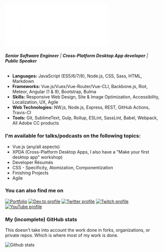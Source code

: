<img src="https://raw.githubusercontent.com/TheJaredWilcurt/TheJaredWilcurt/master/TheJaredWilcurt.png" alt="The Jared Wilcurt logo" width="334" height="136">


###### ***Senior Software Engineer*** | ***Cross-Platform Desktop App developer*** | ***Public Speaker***

* **Languages:** JavaScript (ES5/6/7/8), Node.js, CSS, Sass, HTML, Markdown
* **Frameworks:** Vue.js/Vuex/Vue-Router/Vue-CLI, Backbone.js, Riot, Meteor, Angular (1 & 9), Bootstrap, Bulma
* **Skills:** Responsive Web Design, Site & Image Optimization, Accessibility, Localization, UX, Agile
* **Web Technologies:** NW.js, Node.js, Express, REST, GitHub Actions, Travis-CI
* **Tools:** Git, SublimeText, Gulp, Rollup, ESLint, SassLint, Babel, Webpack, All Adobe CC products


### I'm available for talks/podcasts on the following topics:

* Vue.js (any/all aspects)
* XPDA (Cross-Platform Desktop Apps, I also have a "Make your first desktop app" workshop)
* Developer Résumés
* CSS - Specificity, Atomization, Componentization
* Finishing Projects
* Agile


### You can also find me on

[<img src='https://cdn.jsdelivr.net/npm/simple-icons@3.0.1/icons/vue-dot-js.svg' title='Portfolio' height='40'>](https://TheJaredWilcurt.com)   [<img src='https://cdn.jsdelivr.net/npm/simple-icons@3.0.1/icons/dev-dot-to.svg' title='Dev.to profile'  height='40'>](https://dev.to/TheJaredWilcurt)   [<img src='https://cdn.jsdelivr.net/npm/simple-icons@3.0.1/icons/twitter.svg'    title='Twitter profile' height='40'>](https://twitter.com/@TheJaredWilcurt)   [<img src='https://cdn.jsdelivr.net/npm/simple-icons@3.0.1/icons/twitch.svg'     title='Twitch profile'  height='40'>](https://twitch.com/TheJaredWilcurt)   [<img src='https://cdn.jsdelivr.net/npm/simple-icons@3.0.1/icons/youtube.svg'    title='YouTube profile' height='40'>](https://youtube.com/TheJaredWilcurt)


### My (incomplete) GitHub stats

This doesn't take into account the work done in forks, organizations, or private repos. Which is where most of my work is done.

![Github stats](https://github-readme-stats.vercel.app/api?username=TheJaredWilcurt&show_icons=true)
